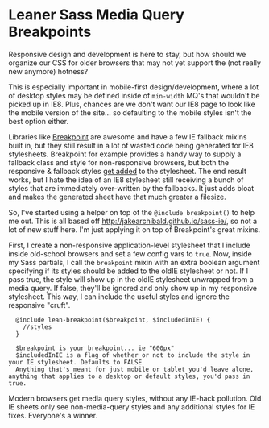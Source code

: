 # Leaner Sass Media Query Breakpoints

Responsive design and development is here to stay, but how should we organize our CSS for older browsers that may not yet support the (not really new anymore) hotness?

This is especially important in mobile-first design/development, where a lot of desktop styles may be defined inside of `min-width` MQ's that wouldn't be picked up in IE8. Plus, chances are we don't want our IE8 page to look like the mobile version of the site... so defaulting to the mobile styles isn't the best option either.

Libraries like <a href="http://breakpoint-sass.com/">Breakpoint</a> are awesome and have a few IE fallback mixins built in, but they still result in a lot of wasted code being generated for IE8 stylesheets. Breakpoint for example provides a handy way to supply a fallback class and style for non-responsive browsers, but both the responsive & fallback styles <a href="http://breakpoint-sass.com/#advanced">get added</a> to the stylesheet. The end result works, but I hate the idea of an IE8 stylesheet still receiving a bunch of styles that are immediately over-written by the fallbacks. It just adds bloat and makes the generated sheet have that much greater a filesize.

So, I've started using a helper on top of the `@include breakpoint()` to help me out. This is all based off <http://jakearchibald.github.io/sass-ie/>, so not a lot of new stuff here. I'm just applying it on top of Breakpoint's great mixins.

First, I create a non-responsive application-level stylesheet that I include inside old-school browsers and set a few config vars to `true`. Now, inside my Sass partials, I call the `breakpoint` mixin with an extra boolean argument specifying if its styles should be added to the oldIE stylesheet or not. If I pass true, the style will show up in the oldIE stylesheet unwrapped from a media query. If false, they'll be ignored and only show up in my responsive stylesheet. This way, I can include the useful styles and ignore the responsive "cruft".


      @include lean-breakpoint($breakpoint, $includedInIE) {
        //styles
      }

      $breakpoint is your breakpoint... ie "600px"
      $includedInIE is a flag of whether or not to include the style in your IE stylesheet. Defaults to FALSE
      Anything that's meant for just mobile or tablet you'd leave alone, anything that applies to a desktop or default styles, you'd pass in true.

Modern browsers get media query styles, without any IE-hack pollution.  Old IE sheets only see non-media-query styles and any additional styles for IE fixes.  Everyone's a winner.
